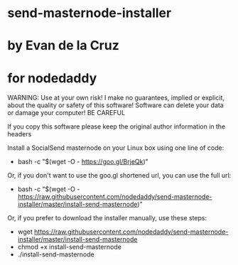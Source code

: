 # send-masternode-installer
# by Evan de la Cruz
# for nodedaddy

WARNING: Use at your own risk!
I make no guarantees, implied or explicit, about the quality or safety of this software!
Software can delete your data or damage your computer!
BE CAREFUL

If you copy this software please keep the original author information in the headers

Install a SocialSend masternode on your Linux box using one line of code:
- bash -c "$(wget -O - https://goo.gl/BrjeQk)"

Or, if you don't want to use the goo.gl shortened url, you can use the full url:
- bash -c "$(wget -O - https://raw.githubusercontent.com/nodedaddy/send-masternode-installer/master/install-send-masternode)"

Or, if you prefer to download the installer manually, use these steps:
- wget https://raw.githubusercontent.com/nodedaddy/send-masternode-installer/master/install-send-masternode
- chmod +x install-send-masternode
- ./install-send-masternode
